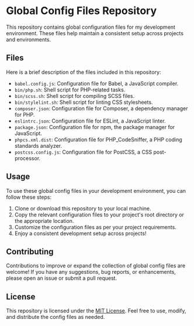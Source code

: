 # Global Config Files Repository

This repository contains global configuration files for my development environment. These files help maintain a consistent setup across projects and environments.

## Files

Here is a brief description of the files included in this repository:

- `babel.config.js`: Configuration file for Babel, a JavaScript compiler.
- `bin/php.sh`: Shell script for PHP-related tasks.
- `bin/scss.sh`: Shell script for compiling SCSS files.
- `bin/stylelint.sh`: Shell script for linting CSS stylesheets.
- `composer.json`: Configuration file for Composer, a dependency manager for PHP.
- `eslintrc.json`: Configuration file for ESLint, a JavaScript linter.
- `package.json`: Configuration file for npm, the package manager for JavaScript.
- `phpcs.xml.dist`: Configuration file for PHP_CodeSniffer, a PHP coding standards analyzer.
- `postcss.config.js`: Configuration file for PostCSS, a CSS post-processor.

## Usage

To use these global config files in your development environment, you can follow these steps:

1. Clone or download this repository to your local machine.
2. Copy the relevant configuration files to your project's root directory or the appropriate location.
3. Customize the configuration files as per your project requirements.
4. Enjoy a consistent development setup across projects!

## Contributing

Contributions to improve or expand the collection of global config files are welcome! If you have any suggestions, bug reports, or enhancements, please open an issue or submit a pull request.

## License

This repository is licensed under the [MIT License](LICENSE). Feel free to use, modify, and distribute the config files as needed.

